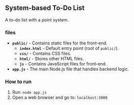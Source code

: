 ## System-based To-Do List
A to-do list with a point system.

### files
- **`public/`** - Contains static files for the front-end.
  - **`index.html`** - Default entry point (root of `public/`).
  - **`css/`** - Contains CSS files.
  - **`html/`** - Stores other HTML files.
  - **`js`** - Contains JavaScript files for front-end.
- **`app.js`** - The main Node.js file that handles backend logic.

### How to run
1. Run: `node app.js`
2. Open a web browser and go to: `localhost:3000`
